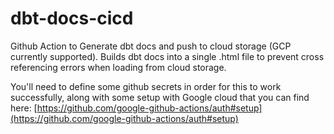 # dbt-docs-cicd
Github Action to Generate dbt docs and push to cloud storage (GCP currently supported).
Builds dbt docs into a single .html file to prevent cross referencing errors when loading from cloud storage.

You'll need to define some github secrets in order for this to work successfully, along with some setup with Google cloud that you can find here: [https://github.com/google-github-actions/auth#setup](https://github.com/google-github-actions/auth#setup)